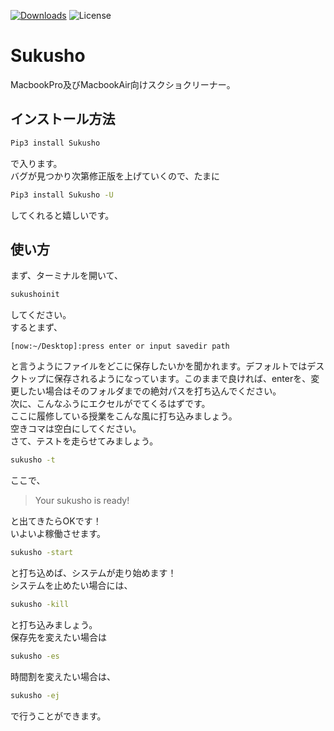 [![Downloads](https://pepy.tech/badge/sukusho)](https://pepy.tech/project/sukusho)
![License](https://img.shields.io/badge/license-MIT-brightgreen.svg)
# Sukusho
MacbookPro及びMacbookAir向けスクショクリーナー。

## インストール方法  
```sh  
Pip3 install Sukusho  
```  
で入ります。  
バグが見つかり次第修正版を上げていくので、たまに  
```sh  
Pip3 install Sukusho -U  
```  
してくれると嬉しいです。  
  
## 使い方  
まず、ターミナルを開いて、  
```sh  
sukushoinit  
```  
してください。  
するとまず、
``` 
[now:~/Desktop]:press enter or input savedir path 
```  
と言うようにファイルをどこに保存したいかを聞かれます。デフォルトではデスクトップに保存されるようになっています。このままで良ければ、enterを、変更したい場合はそのフォルダまでの絶対パスを打ち込んでください。  
次に、こんなふうにエクセルがでてくるはずです。  
ここに履修している授業をこんな風に打ち込みましょう。  
空きコマは空白にしてください。  
さて、テストを走らせてみましょう。  
```sh  
sukusho -t  
```  
ここで、  
> Your sukusho is ready!  

と出てきたらOKです！  
いよいよ稼働させます。  
```sh  
sukusho -start  
```  
と打ち込めば、システムが走り始めます！  
システムを止めたい場合には、  
```sh  
sukusho -kill  
```  
と打ち込みましょう。  
保存先を変えたい場合は  
```sh  
sukusho -es  
```  
時間割を変えたい場合は、  
```sh  
sukusho -ej  
```  
で行うことができます。  
